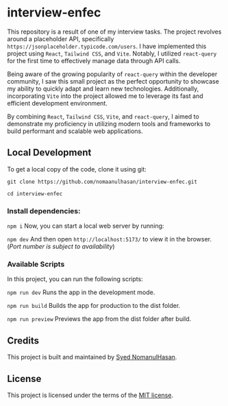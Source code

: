 # interview-enfec

This repository is a result of one of my interview tasks. The project revolves around a placeholder API, specifically ```https://jsonplaceholder.typicode.com/users```. I have implemented this project using `React`, `Tailwind CSS`, and `Vite`. Notably, I utilized `react-query` for the first time to effectively manage data through API calls.

Being aware of the growing popularity of `react-query` within the developer community, I saw this small project as the perfect opportunity to showcase my ability to quickly adapt and learn new technologies. Additionally, incorporating `Vite` into the project allowed me to leverage its fast and efficient development environment.

By combining `React`, `Tailwind CSS`, `Vite`, and `react-query`, I aimed to demonstrate my proficiency in utilizing modern tools and frameworks to build performant and scalable web applications.

## Local Development
To get a local copy of the code, clone it using git:

```git clone https://github.com/nomaanulhasan/interview-enfec.git```

```cd interview-enfec```

### Install dependencies:

```npm i```
Now, you can start a local web server by running:

```npm dev```
And then open ```http://localhost:5173/``` to view it in the browser. (*Port number is subject to availability*)

### Available Scripts
In this project, you can run the following scripts:

```npm run dev``` Runs the app in the development mode.

```npm run build``` Builds the app for production to the dist folder.

```npm run preview``` Previews the app from the dist folder after build.

## Credits
This project is built and maintained by [Syed NomanulHasan](https://github.com/nomaanulhasan).

## License
This project is licensed under the terms of the [MIT license](/LICENSE).
